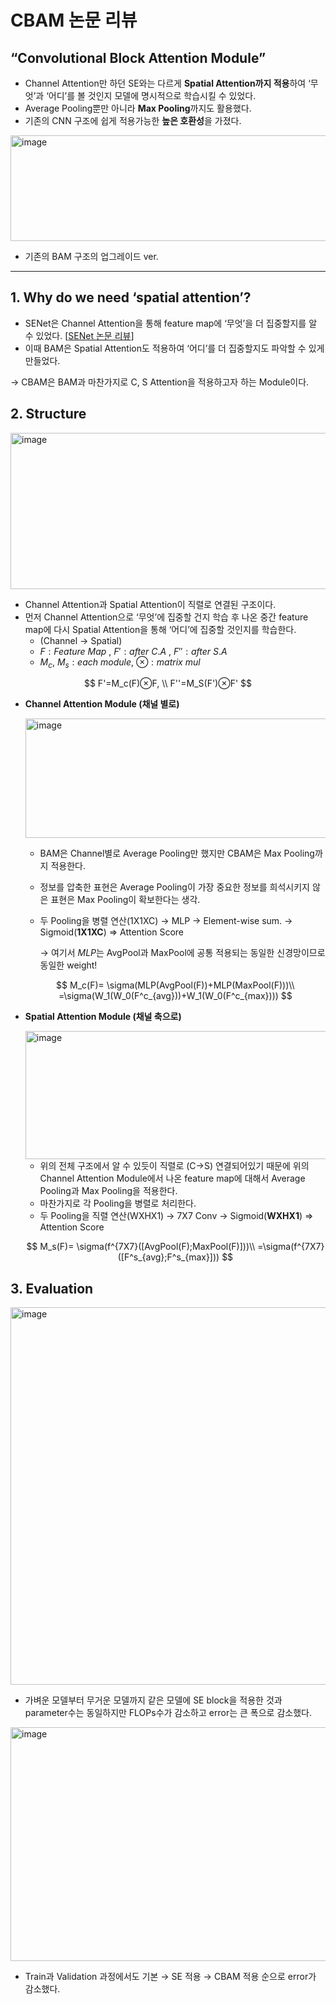# CBAM 논문 리뷰

## “Convolutional Block Attention Module”

- Channel Attention만 하던 SE와는 다르게 **Spatial Attention까지 적용**하여 ‘무엇’과 ‘어디’를 볼 것인지 모델에 명시적으로 학습시킬 수 있었다.
- Average Pooling뿐만 아니라 **Max Pooling**까지도 활용했다.
- 기존의 CNN 구조에 쉽게 적용가능한 **높은 호환성**을 가졌다.

<img width="689" height="169" alt="image" src="https://github.com/user-attachments/assets/3b48724b-37c8-4dbb-beaa-12fede0f91f1" />



- 기존의 BAM 구조의 업그레이드 ver.

---

## 1. Why do we need ‘spatial attention’?

- SENet은 Channel Attention을 통해 feature map에 ‘무엇’을 더 집중할지를 알 수 있었다. [[SENet 논문 리뷰](https://www.notion.so/SENet-278ccff627fb80a8989ec89fb6edc4f2?pvs=21)]
- 이때 BAM은 Spatial Attention도 적용하여 ‘어디’를 더 집중할지도 파악할 수 있게 만들었다.

 → CBAM은 BAM과 마찬가지로 C, S Attention을 적용하고자 하는 Module이다. 

## 2. Structure

<img width="809" height="250" alt="image" src="https://github.com/user-attachments/assets/ce891dea-8019-45cb-954a-6893eedfefcc" />



- Channel Attention과 Spatial Attention이 직렬로 연결된 구조이다.
- 먼저 Channel Attention으로 ‘무엇’에 집중할 건지 학습 후 나온 중간 feature map에 다시 Spatial Attention을 통해 ‘어디’에 집중할 것인지를 학습한다.
    - (Channel → Spatial)
    - $F: Feature\ Map \ , \ F': after \ C.A \ , \ F'': after \ S.A$
    - $M_c,\ M_s: each \ module, \ ⊗: matrix\ mul$

$$
F'=M_c(F)⊗F, \\
F''=M_S(F')⊗F'
$$

- **Channel Attention Module (채널 별로)**
    
    <img width="773" height="191" alt="image" src="https://github.com/user-attachments/assets/7118505d-b3b0-4be7-9bfa-0af124eeed59" />


    
    - BAM은 Channel별로 Average Pooling만 했지만 CBAM은 Max Pooling까지 적용한다.
    - 정보를 압축한 표현은 Average Pooling이 가장 중요한 정보를 희석시키지 않은 표현은 Max Pooling이 확보한다는 생각.
    - 두 Pooling을 병렬 연산(1X1XC) → MLP → Element-wise sum. → Sigmoid(**1X1XC**) ⇒ Attention Score
        
        → 여기서 $MLP$는 AvgPool과 MaxPool에 공통 적용되는 동일한 신경망이므로 동일한 weight!
        
    
    $$
    M_c(F)= \sigma(MLP(AvgPool(F))+MLP(MaxPool(F)))\\
    =\sigma(W_1(W_0(F^c_{avg}))+W_1(W_0(F^c_{max})))
    $$
    
- **Spatial Attention Module (채널 축으로)**
    
    <img width="610" height="205" alt="image" src="https://github.com/user-attachments/assets/b7124aba-6f8b-4f22-bad1-4468d5b80eb5" />

    
    - 위의 전체 구조에서 알 수 있듯이 직렬로 (C→S) 연결되어있기 때문에 위의 Channel Attention Module에서 나온 feature map에 대해서 Average Pooling과 Max Pooling을 적용한다.
    - 마찬가지로 각 Pooling을 병렬로 처리한다.
    - 두 Pooling을 직렬 연산(WXHX1) → 7X7 Conv → Sigmoid(**WXHX1**) ⇒ Attention Score
    
    $$
    M_s(F)= \sigma(f^{7X7}([AvgPool(F);MaxPool(F)]))\\
    =\sigma(f^{7X7}([F^s_{avg};F^s_{max}]))
    $$
    

## 3. Evaluation

<img width="817" height="604" alt="image" src="https://github.com/user-attachments/assets/a71986f6-3197-470e-98a0-98adcbcb318d" />


- 가벼운 모델부터 무거운 모델까지 같은 모델에 SE block을 적용한 것과 parameter수는 동일하지만 FLOPs수가 감소하고 error는 큰 폭으로 감소했다.

<img width="1082" height="374" alt="image" src="https://github.com/user-attachments/assets/f74e1a02-dd65-48cb-9413-cbd81ec6ed58" />


- Train과 Validation 과정에서도 기본 → SE 적용 → CBAM 적용 순으로 error가 감소했다.

